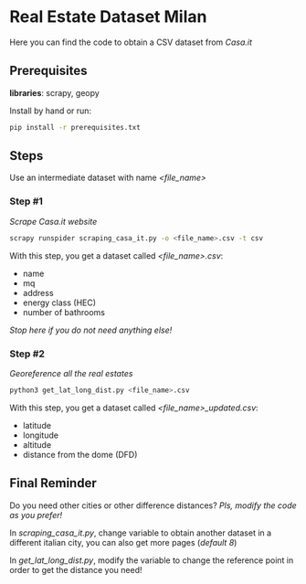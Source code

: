 # Real Estate Dataset Milan
Here you can find the code to obtain a CSV dataset from *Casa.it*

## Prerequisites 
**libraries**: scrapy, geopy


Install by hand or run:
```bash
pip install -r prerequisites.txt
```

## Steps
Use an intermediate dataset with name *<file_name>*

### Step #1

*Scrape Casa.it website* 

```bash
scrapy runspider scraping_casa_it.py -o <file_name>.csv -t csv
```

With this step, you get a dataset called *<file_name>.csv*:
- name
- mq
- address
- energy class (HEC)
- number of bathrooms

*Stop here if you do not need anything else!*

### Step #2 

*Georeference all the real estates*

```bash
python3 get_lat_long_dist.py <file_name>.csv
```

With this step, you get a dataset called *<file_name>_updated.csv*:
- latitude
- longitude
- altitude
- distance from the dome (DFD)

## Final Reminder

Do you need other cities or other difference distances?
*Pls, modify the code as you prefer!*

In *scraping_casa_it.py*, change <city> variable to obtain another dataset in a different italian city, you can also get more pages (*default 8*)

In *get_lat_long_dist.py*, modify the <dome> variable to change the reference point in order to get the distance you need!
